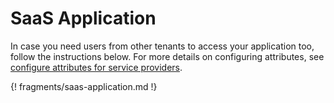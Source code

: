 # SaaS Application 

In case you need users from other tenants to access your application too, follow the instructions below. For more details on configuring attributes, see [configure attributes for service providers](../../../guides/login/request-app-claims/). 

{! fragments/saas-application.md !}